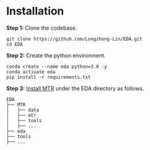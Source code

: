 # Installation

**Step 1:** Clone the codebase.
```shell
git clone https://github.com/Longzhong-Lin/EDA.git
cd EDA
```

**Step 2:** Create the python environment.
```shell
conda create --name eda python=3.8 -y
conda activate eda
pip install -r requirements.txt
```

**Step 3:** [Install MTR](https://github.com/sshaoshuai/MTR/blob/master/docs/INSTALL.md) under the EDA directory as follows.
```
EDA
├── MTR
│   ├── data
│   ├── mtr
│   ├── tools
│   ├── ...
├── eda
├── tools
├── ...
```
